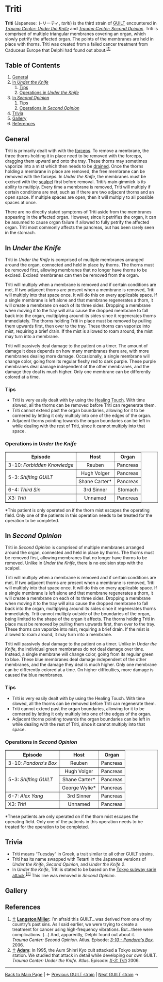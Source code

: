 # Triti
**Triti** (Japanese: トリーティ, *toriti*) is the third strain of [GUILT](GUILT.md) encountered in *[Trauma Center: Under the Knife](../../games/utk/UTK.md)* and *[Trauma Center: Second Opinion](../../games/so/SO.md)*. Triti is comprised of multiple triangular membranes covering an organ, which slowly petrify the affected organ. The points of the membranes are held in place with thorns. Triti was created from a failed cancer treatment from Caduceus Europe that Delphi had found out about.<sup><a id="cite_ref_1"></a>[[1]](#cite_note-1)</sup>

## Table of Contents
1. [General](#General)
2. [In *Under the Knife*](#In_Under_the_Knife)
	1. [Tips](#Tips_UTK)
	2. [Operations in *Under the Knife*](#Operations_UTK)
3. [In *Second Opinion*](#In_Second_Opinion)
	1. [Tips](#Tips_SO)
	2. [Operations in *Second Opinion*](#Operations_SO)
4. [Trivia](#Trivia)
5. [Gallery](#Gallery)
6. [References](#References)

## General
Triti is primarily dealt with with the [forceps](../../general/tools/Forceps.md). To remove a membrane, the three thorns holding it in place need to be removed with the forceps, dragging them upward and onto the tray. These thorns may sometimes vaporize into a mist which then needs to be [drained](../../general/tools/Drain.md). Once the thorns holding a membrane in place are removed, the free membrane can be removed with the forceps. In *Under the Knife*, the membranes must be excised with the [scalpel](../../general/tools/Scalpel.md) first before removal.
Triti’s main gimmick is its ability to multiply. Every time a membrane is removed, Triti will multiply if certain conditions are met, such as if there are two adjacent thorns and an open space. If multiple spaces are open, then it will multiply to all possible spaces at once.

There are no directly stated symptoms of Triti aside from the membranes appearing in the affected organ. However, since it petrifies the organ, it can be assumed to cause organ failure if allowed to fully petrify the affected organ. Triti most commonly affects the pancreas, but has been rarely seen in the stomach.

## <a id="In_Under_the_Knife"></a>In *Under the Knife*
Triti in *Under the Knife* is comprised of multiple membranes arranged around the organ, connected and held in place by thorns. The thorns must be removed first, allowing membranes that no longer have thorns to be excised. Excised membranes can then be removed from the organ.

Triti will multiply when a membrane is removed and if certain conditions are met. If two adjacent thorns are present when a membrane is removed, Triti will multiply into that space once. It will do this on every applicable space. If a single membrane is left alone and that membrane regenerates a thorn, it will create a membrane on each of its three sides. Dropping a membrane when moving it to the tray will also cause the dropped membrane to fall back into the organ, multiplying around its sides since it regenerates thorns immediately. 
The thorns holding Triti in place must be removed by pulling them upwards first, then over to the tray. These thorns can vaporize into mist, requiring a brief drain. If the mist is allowed to roam around, the mist may turn into a membrane.

Triti will passively deal damage to the patient on a timer. The amount of damage it does depends on how many membranes there are, with more membranes dealing more damage. Occasionally, a single membrane will change color, going from its regular fleshy red to dark purple. These purple membranes deal damage independent of the other membranes, and the damage they deal is much higher. Only one membrane can be differently colored at a time.
<!-- someone should actually confirm the 'amount of membranes = amount of damage' thing -->

### <a id="Tips_UTK"></a>Tips
- Triti is very easily dealt with by using the [Healing Touch](../../general/Healing_Touch.md). With time slowed, all the thorns can be removed before Triti can regenerate them.
- Triti cannot extend past the organ boundaries, allowing for it to be cornered by letting it only multiply into one of the edges of the organ.
- Adjacent thorns pointing towards the organ boundaries can be left in while dealing with the rest of Triti, since it cannot multiply into that space.

### <a id="Operations_UTK"></a>Operations in *Under the Knife*
<table border="1">
	<tr>
		<th>Episode</th>
		<th>Host</th>
		<th>Organ</th>
    </tr>
    <tr>
        <td>3-10: <i>Forbidden Knowledge</i></td>
        <td><div align="center">Reuben</div></td>
        <td><div align="center">Pancreas</div></td>
	</tr>
	<tr>
        <td rowspan="2">5-3: <i>Shifting GUILT</i></td>
        <td><div align="center">Hugh Volger</div></td>
        <td><div align="center">Pancreas</div></td>
	</tr>
	<tr>
        <td><div align="center">Shane Carter*</div></td>
        <td><div align="center">Pancreas</div></tsd>
  	</tr>
    <tr>
        <td>6-4: <i>Third Sin</i></td>
        <td><div align="center">3rd Sinner</div></td>
        <td><div align="center">Stomach</div></td>
	</tr>
    <tr>
        <td>X3: <i>Triti</i></td>
        <td><div align="center">Unnamed</div></td>
        <td><div align="center">Pancreas</div></td>
	</tr>
</table>
*This patient is only operated on if the thorn mist escapes the operating field. Only one of the patients in this operation needs to be treated for the operation to be completed.

## <a id="In_Second_Opinion"></a>In *Second Opinion*
Triti in *Second Opinion* is comprised of multiple membranes arranged around the organ, connected and held in place by thorns. The thorns must be removed first, allowing membranes that no longer have thorns to be removed. Unlike in *Under the Knife*, there is no excision step with the scalpel.

Triti will multiply when a membrane is removed and if certain conditions are met. If two adjacent thorns are present when a membrane is removed, Triti will multiply into that space once. It will do this on every applicable space. If a single membrane is left alone and that membrane regenerates a thorn, it will create a membrane on each of its three sides. Dropping a membrane when moving it to the tray will also cause the dropped membrane to fall back into the organ, multiplying around its sides since it regenerates thorns immediately. Triti cannot multiply outside of the boundaries of the organ, being limited to the shape of the organ it affects. 
The thorns holding Triti in place must be removed by pulling them upwards first, then over to the tray. These thorns can vaporize into mist, requiring a brief drain. If the mist is allowed to roam around, it may turn into a membrane.

Triti will passively deal damage to the patient on a timer. Unlike in *Under the Knife*, the individual green membranes do not deal damage over time. Instead, a single membrane will change color, going from its regular green to blue. These blue membranes deal damage independent of the other membranes, and the damage they deal is much higher. Only one membrane can be differently colored at a time. On higher difficulties, more damage is caused the blue membranes.

### <a id="Tips_SO"></a>Tips
- Triti is very easily dealt with by using the Healing Touch. With time slowed, all the thorns can be removed before Triti can regenerate them.
- Triti cannot extend past the organ boundaries, allowing for it to be cornered by letting it only multiply into one of the edges of the organ.
- Adjacent thorns pointing towards the organ boundaries can be left in while dealing with the rest of Triti, since it cannot multiply into that space.

### <a id="Operations_SO"></a>Operations in *Second Opinion*
<table border="1">
	<tr>
		<th>Episode</th>
		<th>Host</th>
		<th>Organ</th>
    </tr>
    <tr>
        <td>3-10: <i>Pandora's Box</i></td>
        <td><div align="center">Reuben</div></td>
        <td><div align="center">Pancreas</div></td>
	</tr>
	<tr>
        <td rowspan="3">5-3: <i>Shifting GUILT</i></td>
        <td><div align="center">Hugh Volger</div></td>
        <td><div align="center">Pancreas</div></td>
	</tr>
	<tr>
        <td><div align="center">Shane Carter*</div></td>
        <td><div align="center">Pancreas</div></td>
  	</tr>
	<tr>
        <td><div align="center">George Wylie*</div></td>
        <td><div align="center">Pancreas</div></td>
  	</tr>
    <tr>
        <td>6-7: <i>Alex Yang</i></td>
        <td><div align="center">3rd Sinner</div></td>
        <td><div align="center">Pancreas</div></td>
	</tr>
    <tr>
        <td>X3: <i>Triti</i></td>
        <td><div align="center">Unnamed</div></td>
        <td><div align="center">Pancreas</div></td>
	</tr>
</table>
*These patients are only operated on if the thorn mist escapes the operating field. Only one of the patients in this operation needs to be treated for the operation to be completed.

## <a id="Trivia"></a>Trivia
- Triti means “Tuesday” in Greek, a trait similar to all other GUILT strains.
- Triti has its name swapped with Tetarti in the Japanese versions of *Under the Knife*, *Second Opinion*, and *Under the Knife 2*.
- In *Under the Knife*, Triti is stated to be based on the [Tokyo subway sarin attack](https://en.wikipedia.org/wiki/Tokyo_subway_sarin_attack).<sup><a id="cite_ref_2"></a>[[2]](#cite_note-2)</sup> This line was removed in *Second Opinion*.

## <a id="Gallery"></a>Gallery

## <a id="References"></a>References
1. <a id="cite_note-1"></a> [↑](#cite_ref_1) **[Langston Miller](../../games/so/characters/Langston_Miller.md):** I’m afraid this GUILT…was derived from one of my country’s past sins. As I said earlier, we were trying to create a treatment for cancer using high-frequency vibrations. But…there were complications. (...) And, apparently, Delphi found out about it.  <br>
*Trauma Center: Second Opinion.* Atlus. Episode: *[3-10 - Pandora's Box](../../games/so/episodes/3_10.md).* 2006. <br>
2. <a id="cite_note-2"></a> [↑](#cite_ref_2) **[Adam](../../games/so/characters/Adam.md):** In 1995, the Aum Shinri Kyo cult attacked a Tokyo subway station. We studied that attack in detail while developing our own GUILT. <br>
*Trauma Center: Under the Knife.* Atlus. Episode: *[X-3: Triti](../../games/utk/episodes/X_3.md)* 2006. <br>

---

[Back to Main Page](/tc-wiki) | ← [Previous GUILT strain](Deftera.md) | [Next GUILT strain](Tetarti.md) →